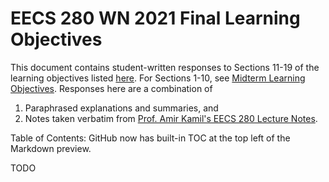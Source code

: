 # EECS 280 WN 2021 Final Learning Objectives

This document contains student-written responses to Sections 11-19 of the learning objectives listed [here](./media/Final_Learning_Objectives.pdf). For Sections 1-10, see [Midterm Learning Objectives](../midterm/midterm.md). Responses here are a combination of

1. Paraphrased explanations and summaries, and
2. Notes taken verbatim from [Prof. Amir Kamil's EECS 280 Lecture Notes](https://eecs280staff.github.io/notes/).

Table of Contents: GitHub now has built-in TOC at the top left of the Markdown preview.

TODO
